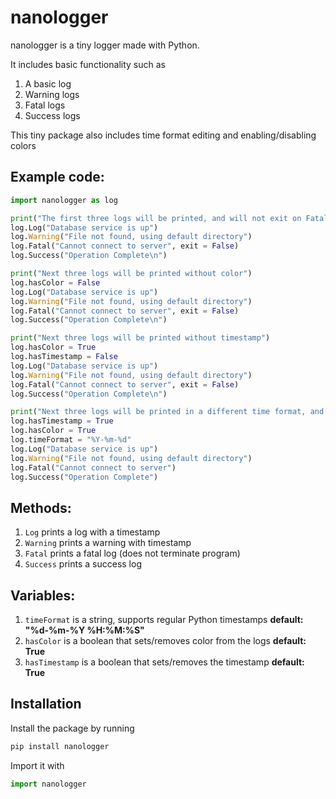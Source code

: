 #  nanologger
nanologger is a tiny logger made with Python.

It includes basic functionality such as
1. A basic log
2. Warning logs
3. Fatal logs
4. Success logs

This tiny package also includes time format editing and enabling/disabling colors

##  Example code:
```python
import nanologger as log

print("The first three logs will be printed, and will not exit on Fatal call")
log.Log("Database service is up")
log.Warning("File not found, using default directory")
log.Fatal("Cannot connect to server", exit = False)
log.Success("Operation Complete\n")

print("Next three logs will be printed without color")
log.hasColor = False
log.Log("Database service is up")
log.Warning("File not found, using default directory")
log.Fatal("Cannot connect to server", exit = False)
log.Success("Operation Complete\n")

print("Next three logs will be printed without timestamp")
log.hasColor = True
log.hasTimestamp = False
log.Log("Database service is up")
log.Warning("File not found, using default directory")
log.Fatal("Cannot connect to server", exit = False)
log.Success("Operation Complete\n")

print("Next three logs will be printed in a different time format, and exit on Fatal call")
log.hasTimestamp = True
log.hasColor = True
log.timeFormat = "%Y-%m-%d"
log.Log("Database service is up")
log.Warning("File not found, using default directory")
log.Fatal("Cannot connect to server")
log.Success("Operation Complete")
```
##  Methods:
1.  `Log` prints a log with a timestamp
2.  `Warning` prints a warning with timestamp
3.  `Fatal` prints a fatal log (does not terminate program)
4.  `Success` prints a success log

##  Variables:
1.  `timeFormat` is a string, supports regular Python timestamps **default: "%d-%m-%Y %H:%M:%S"**
2.  `hasColor` is a boolean that sets/removes color from the logs **default: True**
3. `hasTimestamp` is a boolean that sets/removes the timestamp **default: True**

##  Installation
Install the package  by running
```bash
pip install nanologger
```
Import it with
```python
import nanologger
```